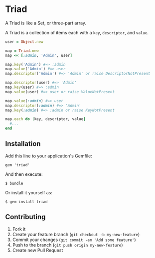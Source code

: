 # Triad

A Triad is like a Set, or three-part array.

A Triad is a collection of items each with a `key`, `descriptor`, and `value`.

```ruby
user = Object.new

map = Triad.new
map << [:admin, 'Admin', user]

map.key('Admin') #=> :admin
map.value('Admin') #=> user
map.descriptor('Admin') #=> 'Admin' or raise DescriptorNotPresent

map.descriptor(user) #=> 'Admin'
map.key(user) #=> :admin
map.value(user) #=> user or raise ValueNotPresent

map.value(:admin) #=> user
map.descriptor(:admin) #=> 'Admin'
map.key(:admin) #=> :admin or raise KeyNotPresent

map.each do |key, descriptor, value|
  #...
end
```

## Installation

Add this line to your application's Gemfile:

    gem 'triad'

And then execute:

    $ bundle

Or install it yourself as:

    $ gem install triad

## Contributing

1. Fork it
2. Create your feature branch (`git checkout -b my-new-feature`)
3. Commit your changes (`git commit -am 'Add some feature'`)
4. Push to the branch (`git push origin my-new-feature`)
5. Create new Pull Request

